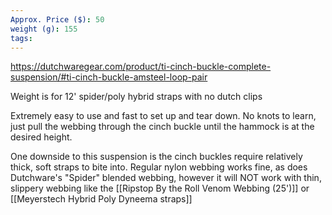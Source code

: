 ```yaml
---
Approx. Price ($): 50
weight (g): 155
tags:
---
```

https://dutchwaregear.com/product/ti-cinch-buckle-complete-suspension/#ti-cinch-buckle-amsteel-loop-pair

Weight is for 12' spider/poly hybrid straps with no dutch clips

Extremely easy to use and fast to set up and tear down. No knots to learn, just pull the webbing through the cinch buckle until the hammock is at the desired height.

One downside to this suspension is the cinch buckles require relatively thick, soft straps to bite into. Regular nylon webbing works fine, as does Dutchware's "Spider" blended webbing, however it will NOT work with thin, slippery webbing like the [[Ripstop By the Roll Venom Webbing (25')]] or [[Meyerstech Hybrid Poly Dyneema straps]]